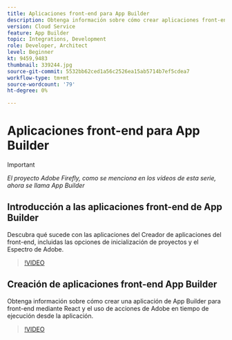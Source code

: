 ```yaml
---
title: Aplicaciones front-end para App Builder
description: Obtenga información sobre cómo crear aplicaciones front-end de App Builder.
version: Cloud Service
feature: App Builder
topic: Integrations, Development
role: Developer, Architect
level: Beginner
kt: 9459,9483
thumbnail: 339244.jpg
source-git-commit: 5532bb62ced1a56c2526ea15ab5714b7ef5cdea7
workflow-type: tm+mt
source-wordcount: '79'
ht-degree: 0%

---
```



# Aplicaciones front-end para App Builder

>[!IMPORTANT]
>
> _El proyecto Adobe Firefly, como se menciona en los vídeos de esta serie, ahora se llama App Builder_

## Introducción a las aplicaciones front-end de App Builder

Descubra qué sucede con las aplicaciones del Creador de aplicaciones del front-end, incluidas las opciones de inicialización de proyectos y el Espectro de Adobe.

>[!VIDEO](https://video.tv.adobe.com/v/339247/?quality=12&learn=on)

## Creación de aplicaciones front-end App Builder

Obtenga información sobre cómo crear una aplicación de App Builder para front-end mediante React y el uso de acciones de Adobe en tiempo de ejecución desde la aplicación.

>[!VIDEO](https://video.tv.adobe.com/v/339248/?quality=12&learn=on)
